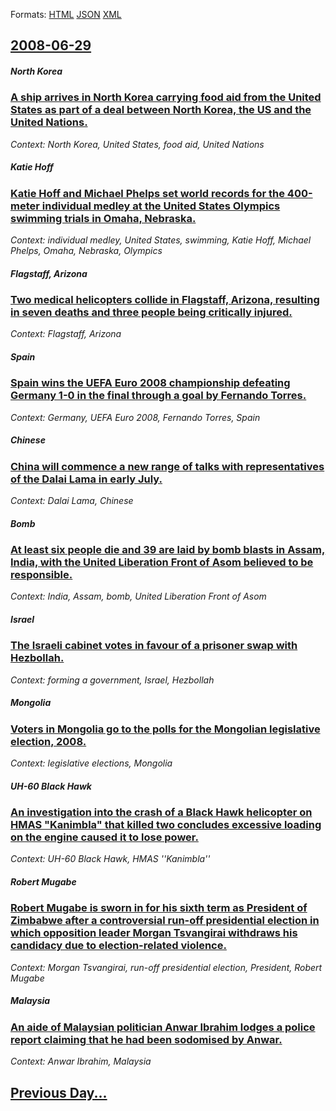 
Formats: [HTML](2008/06/29/index.html)  [JSON](2008/06/29/index.json)  [XML](2008/06/29/index.xml)  

## [2008-06-29](/news/2008/06/29/index.md)

##### North Korea
### [ A ship arrives in North Korea carrying food aid from the United States as part of a deal between North Korea, the US and the United Nations. ](/news/2008/06/29/a-ship-arrives-in-north-korea-carrying-food-aid-from-the-united-states-as-part-of-a-deal-between-north-korea-the-us-and-the-united-nations.md)
_Context: North Korea, United States, food aid, United Nations_

##### Katie Hoff
### [ Katie Hoff and Michael Phelps set world records for the 400-meter individual medley at the United States Olympics swimming trials in Omaha, Nebraska. ](/news/2008/06/29/katie-hoff-and-michael-phelps-set-world-records-for-the-400-meter-individual-medley-at-the-united-states-olympics-swimming-trials-in-omaha.md)
_Context: individual medley, United States, swimming, Katie Hoff, Michael Phelps, Omaha, Nebraska, Olympics_

##### Flagstaff, Arizona
### [ Two medical helicopters collide in Flagstaff, Arizona, resulting in seven deaths and three people being critically injured. ](/news/2008/06/29/two-medical-helicopters-collide-in-flagstaff-arizona-resulting-in-seven-deaths-and-three-people-being-critically-injured.md)
_Context: Flagstaff, Arizona_

##### Spain
### [ Spain wins the UEFA Euro 2008 championship defeating Germany 1-0 in the final through a goal by Fernando Torres. ](/news/2008/06/29/spain-wins-the-uefa-euro-2008-championship-defeating-germany-1-0-in-the-final-through-a-goal-by-fernando-torres.md)
_Context: Germany, UEFA Euro 2008, Fernando Torres, Spain_

##### Chinese
### [ China will commence a new range of talks with representatives of the Dalai Lama in early July. ](/news/2008/06/29/china-will-commence-a-new-range-of-talks-with-representatives-of-the-dalai-lama-in-early-july.md)
_Context: Dalai Lama, Chinese_

##### Bomb
### [ At least six people die and 39 are laid by bomb blasts in Assam, India, with the United Liberation Front of Asom believed to be responsible. ](/news/2008/06/29/at-least-six-people-die-and-39-are-laid-by-bomb-blasts-in-assam-india-with-the-united-liberation-front-of-asom-believed-to-be-responsible.md)
_Context: India, Assam, bomb, United Liberation Front of Asom_

##### Israel
### [ The Israeli cabinet votes in favour of a prisoner swap with Hezbollah. ](/news/2008/06/29/the-israeli-cabinet-votes-in-favour-of-a-prisoner-swap-with-hezbollah.md)
_Context: forming a government, Israel, Hezbollah_

##### Mongolia
### [ Voters in Mongolia go to the polls for the Mongolian legislative election, 2008. ](/news/2008/06/29/voters-in-mongolia-go-to-the-polls-for-the-mongolian-legislative-election-2008.md)
_Context: legislative elections, Mongolia_

##### UH-60 Black Hawk
### [ An investigation into the crash of a Black Hawk helicopter on HMAS "Kanimbla" that killed two concludes excessive loading on the engine caused it to lose power. ](/news/2008/06/29/an-investigation-into-the-crash-of-a-black-hawk-helicopter-on-hmas-kanimbla-that-killed-two-concludes-excessive-loading-on-the-engine-cau.md)
_Context: UH-60 Black Hawk, HMAS ''Kanimbla''_

##### Robert Mugabe
### [ Robert Mugabe is sworn in for his sixth term as President of Zimbabwe after a controversial run-off presidential election in which opposition leader Morgan Tsvangirai withdraws his candidacy due to election-related violence. ](/news/2008/06/29/robert-mugabe-is-sworn-in-for-his-sixth-term-as-president-of-zimbabwe-after-a-controversial-run-off-presidential-election-in-which-oppositi.md)
_Context: Morgan Tsvangirai, run-off presidential election, President, Robert Mugabe_

##### Malaysia
### [ An aide of Malaysian politician Anwar Ibrahim lodges a police report claiming that he had been sodomised by Anwar. ](/news/2008/06/29/an-aide-of-malaysian-politician-anwar-ibrahim-lodges-a-police-report-claiming-that-he-had-been-sodomised-by-anwar.md)
_Context: Anwar Ibrahim, Malaysia_

## [Previous Day...](/news/2008/06/28/index.md)

